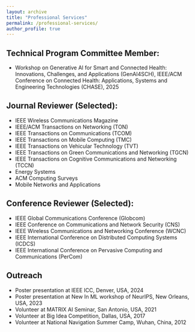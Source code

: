 ```yaml
---
layout: archive
title: "Professional Services"
permalink: /professional-services/
author_profile: true
---
```


Technical Program Committee Member:
---
- Workshop on Generative AI for Smart and Connected Health: Innovations, Challenges, and Applications (GenAI4SCH), IEEE/ACM Conference on Connected Health: Applications, Systems and Engineering Technologies (CHASE), 2025 

Journal Reviewer (Selected):
------
- IEEE Wireless Communications Magazine
- IEEE/ACM Transactions on Networking (TON)
- IEEE Transactions on Communications (TCOM)
- IEEE Transactions on Mobile Computing (TMC)
- IEEE Transactions on Vehicular Technology (TVT)
- IEEE Transactions on Green Communications and Networking (TGCN)
- IEEE Transactions on Cognitive Communications and Networking (TCCN)
- Energy Systems
- ACM Computing Surveys
- Mobile Networks and Applications 


Conference Reviewer (Selected):
------
- IEEE Global Communications Conference (Globcom)
- IEEE Conference on Communications and Network Security (CNS)
- IEEE Wireless Communications and Networking Conference (WCNC)
- IEEE International Conference on Distributed Computing Systems (ICDCS)
- IEEE International Conference on Pervasive Computing and Communications (PerCom)


Outreach
------
- Poster presentation at IEEE ICC, Denver, USA, 2024
- Poster presentation at New In ML workshop of NeurIPS, New Orleans, USA, 2023
- Volunteer at MATRIX AI Seminar, San Antonio, USA, 2021
- Volunteer at Big Idea Competition, Dallas, USA, 2017
- Volunteer at National Navigation Summer Camp, Wuhan, China, 2012
